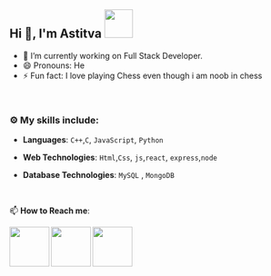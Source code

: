 ## Hi 👋, I'm Astitva <img src="https://media4.giphy.com/media/PgnpGT8tJsWfNabS8d/giphy.gif" width="50"> 


- 🔭 I’m currently working on Full Stack Developer.
- 😄 Pronouns: He
- ⚡ Fun fact: I love playing Chess even though i am noob in chess

<br>


### :gear: My skills include:

- **Languages**: `C++`,`C`, `JavaScript`, `Python`

- **Web Technologies**: `Html`,`Css`, `js`,`react`, `express`,`node`

- **Database Technologies**: `MySQL` , `MongoDB`


<br>


📫 **How to Reach me**: 
 

<a href="https://www.linkedin.com/in/astitva-sharma-b0bba9192/">
  <img align="left" width=70px src="https://img.icons8.com/clouds/100/000000/linkedin.png"/>
</a>
  <a href="https://twitter.com/Astitvasharma14">
  <img align="left" width=70px src="https://i.pinimg.com/originals/2d/56/d9/2d56d904b055625cc83afae9db3b7f57.png"/>
</a>
<a href="mailto:astitvasharma4461@gmail.com">
  <img align="left" width=70px src="https://img.icons8.com/clouds/100/000000/gmail.png"/>
</a></br>
<br>
<br>
<br>
<br>

